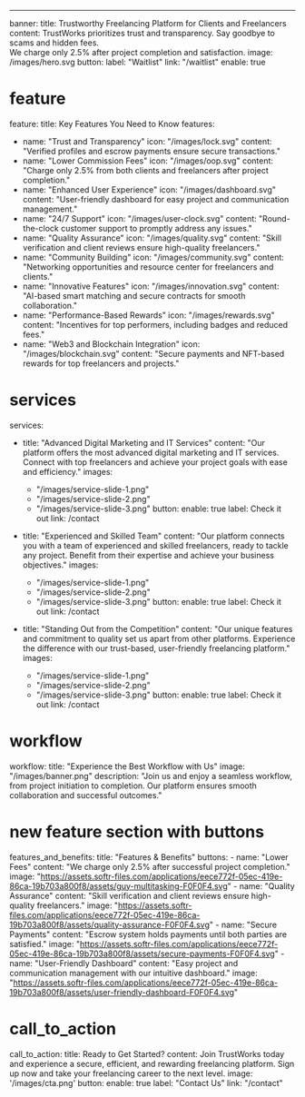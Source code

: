 ---
banner:
  title: Trustworthy Freelancing Platform for Clients and Freelancers
  content: TrustWorks prioritizes trust and transparency. Say goodbye to scams and hidden fees. <br> We charge only 2.5% after project completion and satisfaction.
  image: /images/hero.svg
  button:
    label: "Waitlist"
    link: "/waitlist"
    enable: true

# feature
feature: 
  title: Key Features You Need to Know
  features:
  - name: "Trust and Transparency"
    icon: "/images/lock.svg"
    content: "Verified profiles and escrow payments ensure secure transactions."
  - name: "Lower Commission Fees"
    icon: "/images/oop.svg"
    content: "Charge only 2.5% from both clients and freelancers after project completion."
  - name: "Enhanced User Experience"
    icon: "/images/dashboard.svg"
    content: "User-friendly dashboard for easy project and communication management."
  - name: "24/7 Support"
    icon: "/images/user-clock.svg"
    content: "Round-the-clock customer support to promptly address any issues."
  - name: "Quality Assurance"
    icon: "/images/quality.svg"
    content: "Skill verification and client reviews ensure high-quality freelancers."
  - name: "Community Building"
    icon: "/images/community.svg"
    content: "Networking opportunities and resource center for freelancers and clients."
  - name: "Innovative Features"
    icon: "/images/innovation.svg"
    content: "AI-based smart matching and secure contracts for smooth collaboration."
  - name: "Performance-Based Rewards"
    icon: "/images/rewards.svg"
    content: "Incentives for top performers, including badges and reduced fees."
  - name: "Web3 and Blockchain Integration"
    icon: "/images/blockchain.svg"
    content: "Secure payments and NFT-based rewards for top freelancers and projects."

# services
services:
  - title: "Advanced Digital Marketing and IT Services"
    content: "Our platform offers the most advanced digital marketing and IT services. Connect with top freelancers and achieve your project goals with ease and efficiency."
    images:
      - "/images/service-slide-1.png"
      - "/images/service-slide-2.png"
      - "/images/service-slide-3.png"
    button:
      enable: true
      label: Check it out
      link: /contact


  - title: "Experienced and Skilled Team"
    content: "Our platform connects you with a team of experienced and skilled freelancers, ready to tackle any project. Benefit from their expertise and achieve your business objectives."
    images:
      - "/images/service-slide-1.png"
      - "/images/service-slide-2.png"
      - "/images/service-slide-3.png"
    button:
      enable: true
      label: Check it out
      link: /contact

  - title: "Standing Out from the Competition"
    content: "Our unique features and commitment to quality set us apart from other platforms. Experience the difference with our trust-based, user-friendly freelancing platform."
    images:
      - "/images/service-slide-1.png"
      - "/images/service-slide-2.png"
      - "/images/service-slide-3.png"
    button:
      enable: true
      label: Check it out
      link: /contact

# workflow
workflow: 
  title: "Experience the Best Workflow with Us"
  image: "/images/banner.png"
  description: "Join us and enjoy a seamless workflow, from project initiation to completion. Our platform ensures smooth collaboration and successful outcomes."

# new feature section with buttons
features_and_benefits:
  title: "Features & Benefits"
  buttons:
    - name: "Lower Fees"
      content: "We charge only 2.5% after successful project completion."
      image: "https://assets.softr-files.com/applications/eece772f-05ec-419e-86ca-19b703a800f8/assets/guy-multitasking-F0F0F4.svg"
    - name: "Quality Assurance"
      content: "Skill verification and client reviews ensure high-quality freelancers."
      image: "https://assets.softr-files.com/applications/eece772f-05ec-419e-86ca-19b703a800f8/assets/quality-assurance-F0F0F4.svg"
    - name: "Secure Payments"
      content: "Escrow system holds payments until both parties are satisfied."
      image: "https://assets.softr-files.com/applications/eece772f-05ec-419e-86ca-19b703a800f8/assets/secure-payments-F0F0F4.svg"
    - name: "User-Friendly Dashboard"
      content: "Easy project and communication management with our intuitive dashboard."
      image: "https://assets.softr-files.com/applications/eece772f-05ec-419e-86ca-19b703a800f8/assets/user-friendly-dashboard-F0F0F4.svg"

# call_to_action
call_to_action:
  title: Ready to Get Started?
  content: Join TrustWorks today and experience a secure, efficient, and rewarding freelancing platform. Sign up now and take your freelancing career to the next level.
  image: '/images/cta.png'
  button:
    enable: true
    label: "Contact Us"
    link: "/contact"



